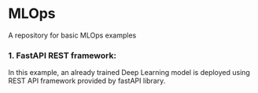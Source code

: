 # MLOps
A repository for basic MLOps examples

### 1. FastAPI REST framework: 
In this example, an already trained Deep Learning model is deployed using REST API framework provided by fastAPI library.
